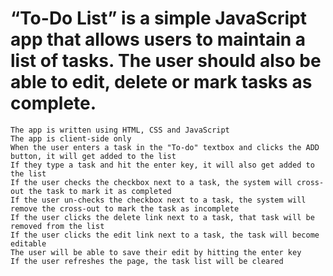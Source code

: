 # “To-Do List” is a simple JavaScript app that allows users to maintain a list of tasks. The user should also be able to edit, delete or mark tasks as complete.
    The app is written using HTML, CSS and JavaScript
    The app is client-side only 
    When the user enters a task in the "To-do" textbox and clicks the ADD button, it will get added to the list
    If they type a task and hit the enter key, it will also get added to the list
    If the user checks the checkbox next to a task, the system will cross-out the task to mark it as completed
    If the user un-checks the checkbox next to a task, the system will remove the cross-out to mark the task as incomplete
    If the user clicks the delete link next to a task, that task will be removed from the list
    If the user clicks the edit link next to a task, the task will become editable
    The user will be able to save their edit by hitting the enter key
    If the user refreshes the page, the task list will be cleared
